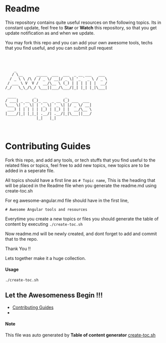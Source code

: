 
# Readme

This repository contains quite useful resources on the following topics. 
Its in constant update, feel free to **Star** or **Watch** this repository, so that you get update notification as and when we update.

You may fork this repo and you can add your own awesome tools, techs that you find useful, and you can submit pull request
```



    _                                         
   / \__      _____  ___  ___  _ __ ___   ___ 
  / _ \ \ /\ / / _ \/ __|/ _ \| '_ ` _ \ / _ \
 / ___ \ V  V /  __/\__ \ (_) | | | | | |  __/
/_/   \_\_/\_/ \___||___/\___/|_| |_| |_|\___|
                                              
 ____        _             _           
/ ___| _ __ (_)_ __  _ __ (_) ___  ___ 
\___ \| '_ \| | '_ \| '_ \| |/ _ \/ __|
 ___) | | | | | |_) | |_) | |  __/\__ \
|____/|_| |_|_| .__/| .__/|_|\___||___/
              |_|   |_|  
              
 
 ```
              
              

# Contributing Guides

Fork this repo, and add any tools, or tech stuffs that you find useful to the related files or topics, feel free to add new topics, new topics are to be added in a seperate file.

All topics should have a first line as `# Topic name`, This is the heading that will be placed in the Readme file when you generate the readme.md using create-toc.sh

For eg
awesome-angular.md file should have in the first line,  

```
# Awesome Angular tools and resources
```

Everytime you create a new topics or files you should generate the table of content by executing `./create-toc.sh`

Now readme.md will be newly created, and dont forget to add and commit that to the repo.

Thank You !!

Lets together make it a huge collection.

#### Usage 

`./create-toc.sh`

## Let the Awesomeness Begin !!! 

* [ Contributing Guides](contributing-guide.md)
* [](readme.md)

#### Note

This file was auto generated by **Table of content generator** [create-toc.sh](create-toc.sh)

